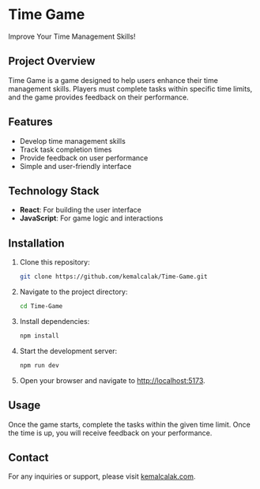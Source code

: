 
# Time Game

Improve Your Time Management Skills!

## Project Overview

Time Game is a game designed to help users enhance their time management skills. Players must complete tasks within specific time limits, and the game provides feedback on their performance.

## Features

- Develop time management skills
- Track task completion times
- Provide feedback on user performance
- Simple and user-friendly interface

## Technology Stack

-   **React**: For building the user interface
-   **JavaScript**: For game logic and interactions

## Installation

1. Clone this repository:
   ```bash
   git clone https://github.com/kemalcalak/Time-Game.git
   ```

2. Navigate to the project directory:
   ```bash
   cd Time-Game
   ```

3. Install dependencies:

	```bash
	npm install
	```

4. Start the development server:

	```bash
	npm run dev
	```
	
5. Open your browser and navigate to [http://localhost:5173](http://localhost:5173).

## Usage

Once the game starts, complete the tasks within the given time limit. Once the time is up, you will receive feedback on your performance.


## Contact
  
For any inquiries or support, please visit [kemalcalak.com](https://kemalcalak.com/contact).
